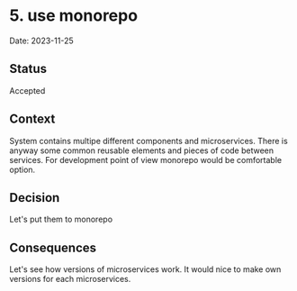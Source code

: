 # 5. use monorepo

Date: 2023-11-25

## Status

Accepted

## Context

System contains multipe different components and microservices. There is anyway
some common reusable elements and pieces of code between services. For development point of view monorepo would be comfortable option.  

## Decision

Let's put them to monorepo

## Consequences

Let's see how versions of microservices work. It would nice to make own versions for each microservices.
